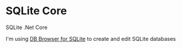 # SQLite Core
SQLite .Net Core

I'm using [DB Browser for SQLite](https://sqlitebrowser.org/) to create and edit SQLite databases
